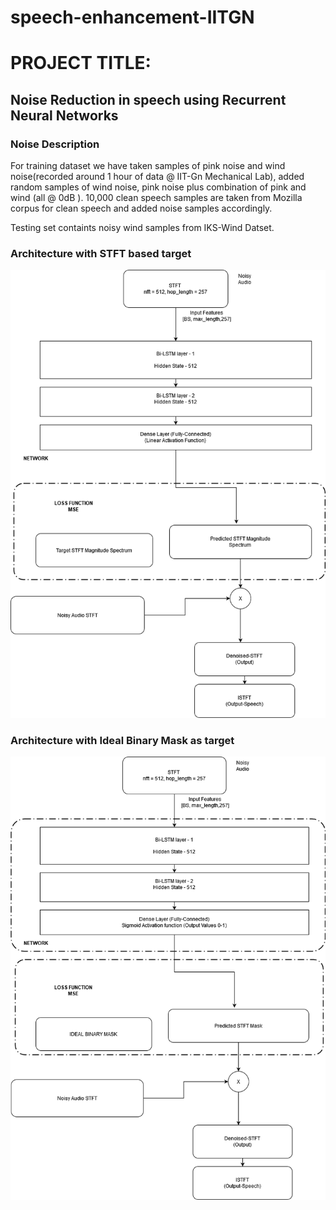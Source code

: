# speech-enhancement-IITGN

# PROJECT TITLE:
## Noise Reduction in speech using Recurrent Neural Networks 
### Noise Description 
For training dataset we have taken samples of pink noise and wind noise(recorded around 1 hour of data @ IIT-Gn Mechanical Lab), added random samples of wind noise, pink noise plus combination of pink and wind (all @ 0dB ).
10,000 clean speech samples are taken from Mozilla corpus for clean speech and added noise samples accordingly.

Testing set containts noisy wind samples from IKS-Wind Datset.

### Architecture with STFT based target 
![](./images/bi_LSTM_STFTT.png)
### Architecture with Ideal Binary Mask as target
![](./images/Bi-Lstm.png)

